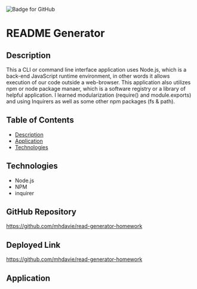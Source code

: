 ![Badge for GitHub](https://img.shields.io/github/languages/top/mhdavie/read-generator-homework?style=flat&logo=appveyor) 



# README Generator

## Description 

This a CLI or command line interface application uses Node.js, which is a back-end JavaScript runtime environment, in other words it allows execution of our code outside a web-browser. This application also utilizes npm or node package manaer, which is a software registry or a library of helpful application. I learned modularization (require() and module.exports) and using Inquirers as well as some other npm packages (fs & path).


## Table of Contents
* [Description](#description)
* [Application](#application)
* [Technologies](#technologies)



## Technologies 

* Node.js
* NPM
* inquirer

## GitHub Repository
https://github.com/mhdavie/read-generator-homework

## Deployed Link
https://github.com/mhdavie/read-generator-homework

## Application 


